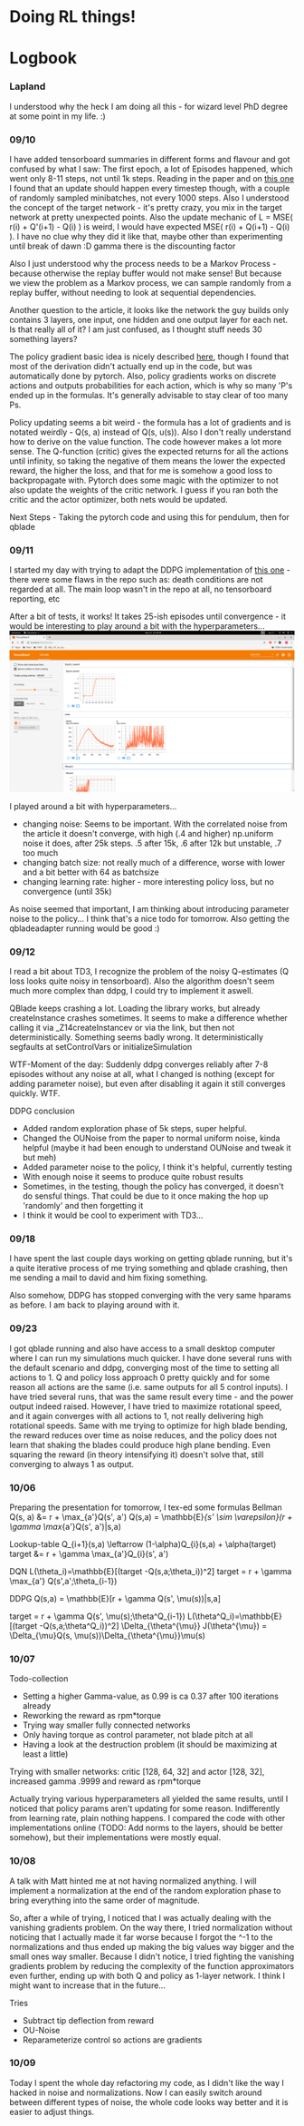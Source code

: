 # Doing RL things!



# Logbook

### Lapland
I understood why the heck I am doing all this - for wizard level PhD degree at some point in my life. :)

### **09/10** 
I have added tensorboard summaries in different forms and flavour and got confused by what I saw: The first epoch, a lot of Episodes happened, which went only 8-11 steps, not until 1k steps. Reading in the paper and on [this one](https://towardsdatascience.com/deep-deterministic-policy-gradients-explained-2d94655a9b7b) I found that an update should happen every timestep though, with a couple of randomly sampled minibatches, not every 1000 steps. Also I understood the concept of the target network - it's pretty crazy, you mix in the target network at pretty unexpected points. Also the update mechanic of L = MSE( r(i) + Q'(i+1) - Q(i) ) is weird, I would have expected MSE( r(i) + Q(i+1) - Q(i) ). I have no clue why they did it like that, maybe other than experimenting until break of dawn :D gamma there is the discounting factor

Also I just understood why the process needs to be a Markov Process - because otherwise the replay buffer would not make sense! But because we view the problem as a Markov process, we can sample randomly from a replay buffer, without needing to look at sequential dependencies.

Another question to the article, it looks like the network the guy builds only contains 3 layers, one input, one hidden and one output layer for each net. Is that really all of it? I am just confused, as I thought stuff needs 30 something layers?

The policy gradient basic idea is nicely described [here](https://medium.com/@thechrisyoon/deriving-policy-gradients-and-implementing-reinforce-f887949bd63), though I found that most of the derivation didn't actually end up in the code, but was automatically done by pytorch. Also, policy gradients works on discrete actions and outputs probabilities for each action, which is why so many 'P's ended up in the formulas. It's generally advisable to stay clear of too many Ps.

Policy updating seems a bit weird - the formula has a lot of gradients and is notated weirdly - Q(s, a) instead of Q(s, u(s)). Also I don't really understand how to derive on the value function. The code however makes a lot more sense. The Q-function (critic) gives the expected returns for all the actions until infinity, so taking the negative of them means the lower the expected reward, the higher the loss, and that for me is somehow a good loss to backpropagate with. Pytorch does some magic with the optimizer to not also update the weights of the critic network. I guess if you ran both the critic and the actor optimizer, both nets would be updated.

Next Steps - Taking the pytorch code and using this for pendulum, then for qblade


### **09/11**
I started my day with trying to adapt the DDPG implementation of [this one](https://towardsdatascience.com/deep-deterministic-policy-gradients-explained-2d94655a9b7b) - there were some flaws in the repo such as: death conditions are not regarded at all. The main loop wasn't in the repo at all, no tensorboard reporting, etc

After a bit of tests, it works! It takes 25-ish episodes until convergence - it would be interesting to play around a bit with the hyperparameters...
![Pendulum](Screenshot-Pendulum.png)

I played around a bit with hyperparameters...

* changing noise: Seems to be important. With the correlated noise from the article it doesn't converge, with high (.4 and higher) np.uniform noise it does, after 25k steps. .5 after 15k, .6 after 12k but unstable, .7 too much
* changing batch size: not really much of a difference, worse with lower and a bit better with 64 as batchsize
* changing learning rate: higher - more interesting policy loss, but no convergence (until 35k)

As noise seemed that important, I am thinking about introducing parameter noise to the policy... I think that's a nice todo for tomorrow. Also getting the qbladeadapter running would be good :)

### **09/12**

I read a bit about TD3, I recognize the problem of the noisy Q-estimates (Q loss looks quite noisy in tensorboard). Also the algorithm doesn't seem much more complex than ddpg, I could try to implement it aswell.

QBlade keeps crashing a lot. Loading the library works, but already createInstance crashes sometimes. It seems to make a difference whether calling it via \_Z14createInstancev or via the link, but then not deterministically. Something seems badly wrong. It deterministically segfaults at setControlVars or initializeSimulation

WTF-Moment of the day: Suddenly ddpg converges reliably after 7-8 episodes without any noise at all, what I changed is nothing (except for adding parameter noise), but even after disabling it again it still converges quickly. WTF.


DDPG conclusion

* Added random exploration phase of 5k steps, super helpful.
* Changed the OUNoise from the paper to normal uniform noise, kinda helpful (maybe it had been enough to understand OUNoise and tweak it but meh)
* Added parameter noise to the policy, I think it's helpful, currently testing
* With enough noise it seems to produce quite robust results
* Sometimes, in the testing, though the policy has converged, it doesn't do sensful things. That could be due to it once making the hop up 'randomly' and then forgetting it
* I think it would be cool to experiment with TD3...

### **09/18**

I have spent the last couple days working on getting qblade running, but it's a quite iterative process of me trying something and qblade crashing, then me sending a mail to david and him fixing something.

Also somehow, DDPG has stopped converging with the very same hparams as before. I am back to playing around with it.

### **09/23**

I got qblade running and also have access to a small desktop computer where I can run my simulations much quicker. I have done several runs with the default scenario and ddpg, converging most of the time to setting all actions to 1. Q and policy loss approach 0 pretty quickly and for some reason all actions are the same (i.e. same outputs for all 5 control inputs). I have tried several runs, that was the same result every time - and the power output indeed raised. However, I have tried to maximize rotational speed, and it again converges with all actions to 1, not really delivering high rotational speeds. Same with me trying to optimize for high blade bending, the reward reduces over time as noise reduces, and the policy does not learn that shaking the blades could produce high plane bending. Even squaring the reward (in theory intensifying it) doesn't solve that, still converging to always 1 as output.


### **10/06**

Preparing the presentation for tomorrow, I tex-ed some formulas
Bellman
Q(s, a) &= r + \max_{a'}Q(s', a')
Q(s,a) = \mathbb{E}_{s' \sim \varepsilon}(r + \gamma \max_{a'}Q(s', a')|s,a)

Lookup-table
Q_{i+1}(s,a) \leftarrow (1-\alpha)Q_{i}(s,a) + \alpha(target)
target &= r + \gamma \max_{a'}Q_{i}(s', a')

DQN
L(\theta_i)=\mathbb{E}[(target -Q(s,a;\theta_i))^2]
target = r + \gamma \max_{a'} Q(s',a';\theta_{i-1})

DDPG
Q(s,a) = \mathbb{E}[r + \gamma Q(s', \mu(s))|s,a]

target = r + \gamma Q(s', \mu(s);\theta^Q_{i-1})
L(\theta^Q_i)=\mathbb{E}[(target -Q(s,a;\theta^Q_i))^2]
\Delta_{\theta^{\mu}} J(\theta^{\mu}) = \Delta_{\mu}Q(s, \mu(s))\Delta_{\theta^{\mu}}\mu(s)

### **10/07**

Todo-collection
* Setting a higher Gamma-value, as 0.99 is ca 0.37 after 100 iterations already
* Reworking the reward as rpm\*torque
* Trying way smaller fully connected networks
* Only having torque as control parameter, not blade pitch at all
* Having a look at the destruction problem (it should be maximizing at least a little)

Trying with smaller networks: critic [128, 64, 32] and actor [128, 32], increased gamma .9999 and reward as rpm\*torque

Actually trying various hyperparameters all yielded the same results, until I noticed that policy params aren't updating for some reason. Indifferently from learning rate, plain nothing happens. I compared the code with other implementations online (TODO: Add norms to the layers, should be better somehow), but their implementations were mostly equal.

### **10/08**

A talk with Matt hinted me at not having normalized anything. I will implement a normalization at the end of the random exploration phase to bring everything into the same order of magnitude.

So, after a while of trying, I noticed that I was actually dealing with the vanishing gradients problem. On the way there, I tried normalization without noticing that I actually made it far worse because I forgot the ^-1 to the normalizations and thus ended up making the big values way bigger and the small ones way smaller. Because I didn't notice, I tried fighting the vanishing gradients problem by reducing the complexity of the function approximators even further, ending up with both Q and policy as 1-layer network. I think I might want to increase that in the future...

Tries
* Subtract tip deflection from reward
* OU-Noise
* Reparameterize control so actions are gradients

### **10/09**

Today I spent the whole day refactoring my code, as I didn't like the way I hacked in noise and normalizations. Now I can easily switch around between different types of noise, the whole code looks way better and it is easier to adjust things.